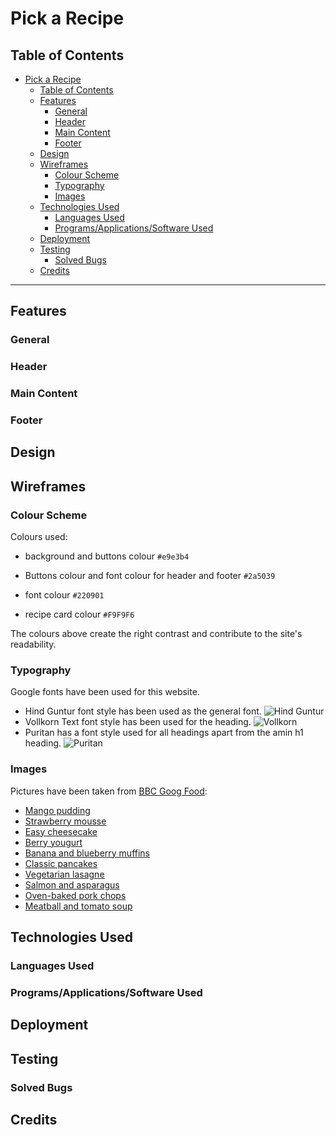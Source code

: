 # Pick a Recipe
## Table of Contents
  
- [Pick a Recipe](#pick-a-recipe)
  - [Table of Contents](#table-of-contents)
  - [Features](#features)
    - [General](#general)
    - [Header](#header)
    - [Main Content](#main-content)
    - [Footer](#footer)
  - [Design](#design)
  - [Wireframes](#wireframes)
    - [Colour Scheme](#colour-scheme)
    - [Typography](#typography)
    - [Images](#images)
  - [Technologies Used](#technologies-used)
    - [Languages Used](#languages-used)
    - [Programs/Applications/Software Used](#programsapplicationssoftware-used)
  - [Deployment](#deployment)
  - [Testing](#testing)
    - [Solved Bugs](#solved-bugs)
  - [Credits](#credits)
- - -
## Features
### General
### Header
### Main Content
### Footer
## Design
## Wireframes
### Colour Scheme
Colours used:

- background and buttons colour `#e9e3b4` 

- Buttons colour and font colour for header and footer `#2a5039`
  
- font colour `#220901`

- recipe card colour `#F9F9F6`
  
The colours above create the right contrast and contribute to the site's readability. 

### Typography
Google fonts have been used for this website.

- Hind Guntur font style has been used as the general font.
  ![Hind Guntur](/assets/images/readme/google-fonts-hind-guntur.webp)
- Vollkorn Text font style has been used for the heading.
  ![Vollkorn](/assets/images/readme/google-fonts-vollkorn.webp)
- Puritan has a font style used for all headings apart from the amin h1 heading.
  ![Puritan](/assets/images/readme/google-fonts-puritan.webp)

### Images

Pictures have been taken from [BBC Goog Food](https://www.bbcgoodfood.com/):

- [Mango pudding](https://www.bbcgoodfood.com/recipes/quick-mango-pudding)
- [Strawberry mousse](https://www.bbcgoodfood.com/recipes/strawberry-marshmallow-mousse)
- [Easy cheesecake](https://www.bbcgoodfood.com/recipes/easy-cheesecake)
- [Berry yougurt](https://www.bbcgoodfood.com/berry-yogurt-pots)
- [Banana and blueberry muffins](https://www.bbcgoodfood.com/banana-blueberry-muffins)
- [Classic pancakes](https://www.bbcgoodfood.com/recipes/classic-pancakes)
- [Vegetarian lasagne](https://www.bbcgoodfood.com/recipes/easy-vegetable-lasagne)
- [Salmon and asparagus](https://www.bbcgoodfood.com/recipes/salmon-asparagus-one-pot-gratin)
- [Oven-baked pork chops](https://www.bbcgoodfood.com/recipes/oven-baked-pork-chops)
- [Meatball and tomato soup](https://www.bbcgoodfood.com/recipes/meatball-tomato-soup)

## Technologies Used
### Languages Used
### Programs/Applications/Software Used
## Deployment
## Testing  
### Solved Bugs
## Credits

